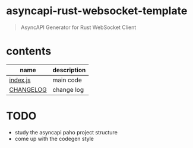 # asyncapi-rust-websocket-template
> AsyncAPI Generator for Rust WebSocket Client

# contents
| name                        | description |
| --------------------------- | ----------- |
| [index.js](./src/index.js)  | main code   |
| [CHANGELOG](./CHANGELOG.md) | change log  |
# TODO
- study the asyncapi paho project structure
- come up with the codegen style
